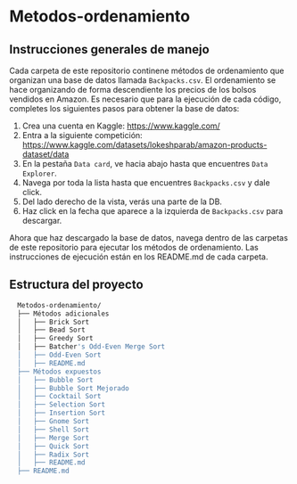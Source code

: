 # Metodos-ordenamiento

## Instrucciones generales de manejo

Cada carpeta de este repositorio continene métodos de ordenamiento que organizan una base de datos llamada `Backpacks.csv`. El ordenamiento se hace organizando de forma descendiente los precios de los bolsos vendidos en Amazon. Es necesario que para la ejecución de cada código, completes los siguientes pasos para obtener la base de datos:

1. Crea una cuenta en Kaggle: https://www.kaggle.com/
2. Entra a la siguiente competición: https://www.kaggle.com/datasets/lokeshparab/amazon-products-dataset/data
3. En la pestaña `Data card`, ve hacia abajo hasta que encuentres `Data Explorer`.
4. Navega por toda la lista hasta que encuentres `Backpacks.csv` y dale click.
5. Del lado derecho de la vista, verás una parte de la DB.
6. Haz click en la fecha que aparece a la izquierda de `Backpacks.csv` para descargar.

Ahora que haz descargado la base de datos, navega dentro de las carpetas de este repositorio para ejecutar los métodos de ordenamiento. Las instrucciones de ejecución están en los README.md de cada carpeta.

## Estructura del proyecto
```bash
  Metodos-ordenamiento/
  ├── Métodos adicionales
  │   ├── Brick Sort
  │   ├── Bead Sort
  │   ├── Greedy Sort
  │   ├── Batcher's Odd-Even Merge Sort
  │   ├── Odd-Even Sort
  │   ├── README.md
  ├── Métodos expuestos
  │   ├── Bubble Sort
  │   ├── Bubble Sort Mejorado
  │   ├── Cocktail Sort
  │   ├── Selection Sort
  │   ├── Insertion Sort
  │   ├── Gnome Sort
  │   ├── Shell Sort
  │   ├── Merge Sort
  │   ├── Quick Sort
  │   ├── Radix Sort
  │   ├── README.md
  ├── README.md
```

